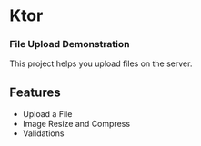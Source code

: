 # Ktor
### File Upload Demonstration

This project helps you upload files on the server.

## Features
- Upload a File 
- Image Resize and Compress
- Validations